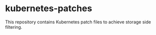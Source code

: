 # kubernetes-patches
This repository contains Kubernetes patch files to achieve storage side filtering.
